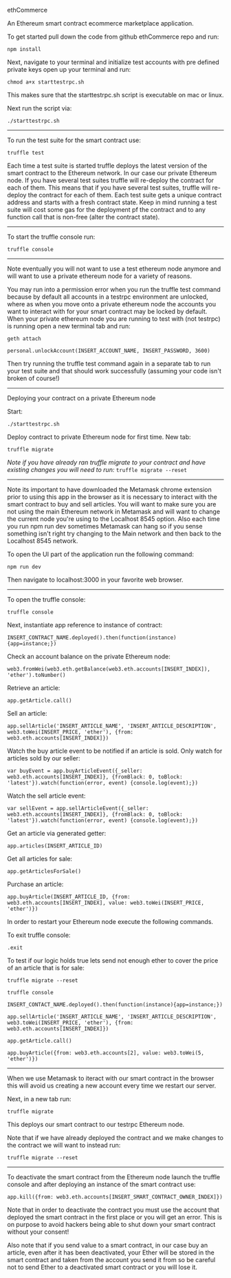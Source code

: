 ethCommerce

An Ethereum smart contract ecommerce marketplace application.

To get started pull down the code from github ethCommerce repo and run:

`npm install`

Next, navigate to your terminal and initialize test accounts with pre defined private keys open up your terminal and run:

`chmod a+x starttestrpc.sh`

This makes sure that the starttestrpc.sh script is executable on mac or linux.

Next run the script via:

`./starttestrpc.sh`

***********************************

To run the test suite for the smart contract use:

`truffle test`

Each time a test suite is started truffle deploys the latest version of the smart contract to the Ethereum network. In our case our private Ethereum node.
If you have several test suites truffle will re-deploy the contract for each of them. This means that if you have several test suites, truffle will re-deploy the contract for each of them. Each test suite gets a unique contract address and starts with a fresh contract state. Keep in mind running a test suite will cost some gas for the deployment pf the contract and to any function call that is non-free (alter the contract state).

***********************************

To start the truffle console run:

`truffle console`

***********************************

Note eventually you will not want to use a test ethereum node anymore and will want to use a private ethereum node for a variety of reasons.

You may run into a permission error when you run the truffle test command because by default all accounts in a testrpc environment are unlocked,
where as when you move onto a private ethereum node the accounts you want to interact with for your smart contract may be locked by default.
When your private ethereum node you are running to test with (not testrpc) is running open a new terminal tab and run:

`geth attach`

`personal.unlockAccount(INSERT_ACCOUNT_NAME, INSERT_PASSWORD, 3600)`

Then try running the truffle test command again in a separate tab to run your test suite and that should work successfully (assuming your code isn't broken of course!)

***********************************

Deploying your contract on a private Ethereum node

Start:

`./starttestrpc.sh`

Deploy contract to private Ethereum node for first time. New tab:

`truffle migrate`

*Note if you have already ran truffle migrate to your contract and have existing changes you will need to run:*
`truffle migrate --reset`

**********************************

Note its important to have downloaded the Metamask chrome extension prior to using this app in the browser as it is necessary to interact with the smart contract to buy and sell articles. You will want to make sure you are not using the main Ethereum network in Metamask and will want to change the current node you're using to the Localhost 8545 option. Also each time you run npm run dev sometimes Metamask can hang so if you sense something isn't right try changing to the Main network and then back to the Localhost 8545 network.

To open the UI part of the application run the following command:

`npm run dev`

Then navigate to localhost:3000 in your favorite web browser.

**********************************

To open the truffle console:

`truffle console`

Next, instantiate app reference to instance of contract:

`INSERT_CONTRACT_NAME.deployed().then(function(instance){app=instance;})`

Check an account balance on the private Ethereum node:

`web3.fromWei(web3.eth.getBalance(web3.eth.accounts[INSERT_INDEX]), 'ether').toNumber()`

Retrieve an article:

`app.getArticle.call()`

Sell an article:

`app.sellArticle('INSERT_ARTICLE_NAME', 'INSERT_ARTICLE_DESCRIPTION', web3.toWei(INSERT_PRICE, 'ether'), {from: web3.eth.accounts[INSERT_INDEX]})`

Watch the buy article event to be notified if an article is sold. Only watch for articles sold by our seller:

`var buyEvent = app.buyArticleEvent({_seller: web3.eth.accounts[INSERT_INDEX]}, {fromBlack: 0, toBlock: 'latest'}).watch(function(error, event) {console.log(event);})`

Watch the sell article event:

`var sellEvent = app.sellArticleEvent({_seller: web3.eth.accounts[INSERT_INDEX]}, {fromBlack: 0, toBlock: 'latest'}).watch(function(error, event) {console.log(event);})`

Get an article via generated getter:

`app.articles(INSERT_ARTICLE_ID)`

Get all articles for sale:

`app.getArticlesForSale()`

Purchase an article:

`app.buyArticle(INSERT_ARTICLE_ID, {from: web3.eth.accounts[INSERT_INDEX], value: web3.toWei(INSERT_PRICE, 'ether')})`

In order to restart your Ethereum node execute the following commands.

To exit truffle console:

`.exit`

To test if our logic holds true lets send not enough ether to cover the price of an article that is for sale:

`truffle migrate --reset`

`truffle console`

`INSERT_CONTACT_NAME.deployed().then(function(instance){app=instance;})`

`app.sellArticle('INSERT_ARTICLE_NAME', 'INSERT_ARTICLE_DESCRIPTION', web3.toWei(INSERT_PRICE, 'ether'), {from: web3.eth.accounts[INSERT_INDEX]})`

`app.getArticle.call()`

`app.buyArticle({from: web3.eth.accounts[2], value: web3.toWei(5, 'ether')})`

*********************************

When we use Metamask to iteract with our smart contract in the browser this will avoid us creating a new account every time we restart our server.

Next, in a new tab run:

`truffle migrate`

This deploys our smart contract to our testrpc Ethereum node.

Note that if we have already deployed the contract and we make changes to the contract we will want to instead run:

`truffle migrate --reset`

*********************************

To deactivate the smart contract from the Ethereum node launch the truffle console and after deploying an instance of the smart contract use:

`app.kill({from: web3.eth.accounts[INSERT_SMART_CONTRACT_OWNER_INDEX]})`

Note that in order to deactivate the contract you must use the account that deployed the smart contract in the first place or you will get an error. This is on purpose to avoid hackers being able to shut down your smart contract without your consent!

Also note that if you send value to a smart contract, in our case buy an article, even after it has been deactivated, your Ether will be stored in the smart contract and taken from the account you send it from so be careful not to send Ether to a deactivated smart contract or you will lose it.
